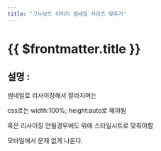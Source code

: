 ```yaml
---
title: '그누보드 이미지 썸네일 사이즈 맞추기'
---
```


# {{ $frontmatter.title }}


## 설명 :

썸네일로 리사이징해서 잘라지며는

css로는 width:100%; height:auto로 해야됨 

혹은 리사이징 안될경우에도 위에 스타일시트로 맞춰야함 

모바일에서 문제 없게 나온다.